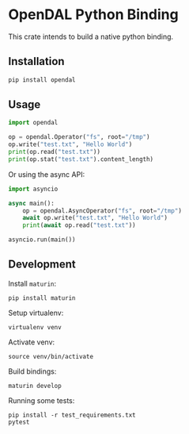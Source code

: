 # OpenDAL Python Binding

This crate intends to build a native python binding.

## Installation

```bash
pip install opendal
```

## Usage

```python
import opendal

op = opendal.Operator("fs", root="/tmp")
op.write("test.txt", "Hello World")
print(op.read("test.txt"))
print(op.stat("test.txt").content_length)
```

Or using the async API:

```python
import asyncio

async main():
    op = opendal.AsyncOperator("fs", root="/tmp")
    await op.write("test.txt", "Hello World")
    print(await op.read("test.txt"))

asyncio.run(main())
```

## Development

Install `maturin`:

```shell
pip install maturin
```

Setup virtualenv:

```shell
virtualenv venv
```

Activate venv:

```shell
source venv/bin/activate
````

Build bindings:

```shell
maturin develop
```

Running some tests:

```shell
pip install -r test_requirements.txt
pytest
```
